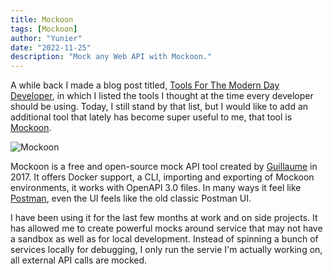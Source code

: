 ```yaml
---
title: Mockoon
tags: [Mockoon]
author: "Yunier"
date: "2022-11-25"
description: "Mock any Web API with Mockoon."
---
```


A while back I made a blog post titled, [Tools For The Modern Day Developer](https://www.yunier.dev/post/2021/tools-for-the-modern-developer/), in which I listed the tools I thought at the time every developer should be using. Today, I still stand by that list, but I would like to add an additional tool that lately has become super useful to me, that tool is [Mockoon](https://mockoon.com/).

![Mockoon](/post/2022/mockoon/mockoon.png)

Mockoon is a free and open-source mock API tool created by [Guillaume](https://github.com/255kb) in 2017. It offers Docker support, a CLI, importing and exporting of Mockoon environments, it works with OpenAPI 3.0 files. In many ways it feel like [Postman](https://www.postman.com/), even the UI feels like the old classic Postman UI.

I have been using it for the last few months at work and on side projects. It has allowed me to create powerful mocks around service that may not have a sandbox as well as for local development. Instead of spinning a bunch of services locally for debugging, I only run the servie I'm actually working on, all external API calls are mocked.
